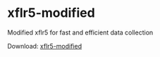 # xflr5-modified
Modified xflr5 for fast and efficient data collection

Download: [xflr5-modified](https://drive.google.com/file/d/1sKnI0QAj-Iu1CbKzKAZiiWzRVASNluUx/view?usp=share_link)
